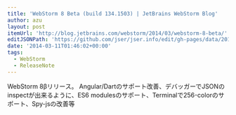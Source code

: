 ```yaml
---
title: 'WebStorm 8 Beta (build 134.1503) | JetBrains WebStorm Blog'
author: azu
layout: post
itemUrl: 'http://blog.jetbrains.com/webstorm/2014/03/webstorm-8-beta/'
editJSONPath: 'https://github.com/jser/jser.info/edit/gh-pages/data/2014/03/index.json'
date: '2014-03-11T01:46:02+00:00'
tags:
  - WebStorm
  - ReleaseNote
---
```

WebStorm 8βリリース。
Angular/Dartのサポート改善、デバッガーでJSONのinspectが出来るように、ES6 modulesのサポート、Terminalで256-colorのサポート、Spy-jsの改善等
